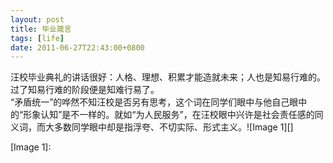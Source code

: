 ```yaml
---
layout: post
title: 毕业箴言
tags: [life]
date: 2011-06-27T22:43:00+0800
---
```


  
汪校毕业典礼的讲话很好：人格、理想、积累才能造就未来；人也是知易行难的。过了知易行难的阶段便是知难行易了。  
“矛盾统一”的哗然不知汪校是否另有思考，这个词在同学们眼中与他自己眼中的“形象认知”是不一样的。就如“为人民服务”，在汪校眼中兴许是社会责任感的同义词，而大多数同学眼中却是指浮夸、不切实际、形式主义。![Image 1][]


[Image 1]: 